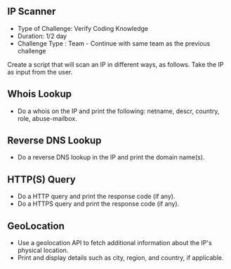 ## IP Scanner
- Type of Challenge: Verify Coding Knowledge
- Duration: 1/2 day
- Challenge Type : Team - Continue with same team as the previous challenge

Create a script that will scan an IP in different ways, as follows. Take the IP as input from the user.

## Whois Lookup
- Do a whois on the IP and print the following: netname, descr, country, role, abuse-mailbox.
## Reverse DNS Lookup
- Do a reverse DNS lookup in the IP and print the domain name(s).
## HTTP(S) Query
- Do a HTTP query and print the response code (if any).
- Do a HTTPS query and print the response code (if any).
## GeoLocation
- Use a geolocation API to fetch additional information about the IP's physical location.
- Print and display details such as city, region, and country, if applicable.
